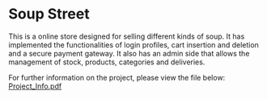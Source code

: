 # Soup Street

This is a online store designed for selling different kinds of soup. It has implemented the functionalities of login profiles, cart insertion and deletion and a secure payment gateway. It also has an admin side that allows the management of stock, products, categories and deliveries.

For further information on the project, please view the file below: 
[Project_Info.pdf](https://github.com/inikaa1/SoupShop/blob/d1eb099878cd7f2247219beca77d47dce2335c9c/Soup%20Street.pdf)











